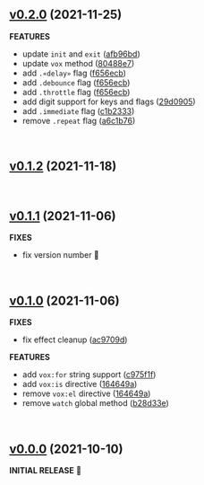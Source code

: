## [v0.2.0](https://github.com/voxjs/vox/releases/tag/v0.2.0) (2021-11-25)

**FEATURES**

* update `init` and `exit` ([afb96bd](https://github.com/voxjs/vox/commit/afb96bda716f6d68ed71d94dc8b79bbba28d973f))
* update `vox` method ([80488e7](https://github.com/voxjs/vox/commit/80488e7662296a597861857a2c06a155c0b318fd))
* add `.«delay»` flag ([f656ecb](https://github.com/voxjs/vox/commit/f656ecbd3ae1ca56503a027f046c235277604e1e))
* add `.debounce` flag ([f656ecb](https://github.com/voxjs/vox/commit/f656ecbd3ae1ca56503a027f046c235277604e1e))
* add `.throttle` flag ([f656ecb](https://github.com/voxjs/vox/commit/f656ecbd3ae1ca56503a027f046c235277604e1e))
* add digit support for keys and flags ([29d0905](https://github.com/voxjs/vox/commit/29d09056d554aefee0f20b0353199aebb6620030))
* add `.immediate` flag ([c1b2333](https://github.com/voxjs/vox/commit/c1b23335067a0651358bf006db2411ab38e4b794))
* remove `.repeat` flag ([a6c1b76](https://github.com/voxjs/vox/commit/a6c1b767b1cadd0a7a2eb081c3bd77cdef288704))

&#8206;

## [v0.1.2](https://github.com/voxjs/vox/releases/tag/v0.1.2) (2021-11-18)

&#8206;

## [v0.1.1](https://github.com/voxjs/vox/releases/tag/v0.1.1) (2021-11-06)

**FIXES**

* fix version number 💩

&#8206;

## [v0.1.0](https://github.com/voxjs/vox/releases/tag/v0.1.0) (2021-11-06)

**FIXES**

* fix effect cleanup ([ac9709d](https://github.com/voxjs/vox/commit/ac9709db8245293d3bd071885cccc85d2edf5b73))

**FEATURES**

* add `vox:for` string support ([c975f1f](https://github.com/voxjs/vox/commit/c975f1f7e6e16f50c32a055407bf50d5c4a339de))
* add `vox:is` directive ([164649a](https://github.com/voxjs/vox/commit/164649a1744d647896585eb57c24cefafba687e7))
* remove `vox:el` directive ([164649a](https://github.com/voxjs/vox/commit/164649a1744d647896585eb57c24cefafba687e7))
* remove `watch` global method ([b28d33e](https://github.com/voxjs/vox/commit/b28d33ebd39d170f3171fc694b6b04549392bfa0))

&#8206;

## [v0.0.0](https://github.com/voxjs/vox/releases/tag/v0.0.0) (2021-10-10)

**INITIAL RELEASE** 🎉
